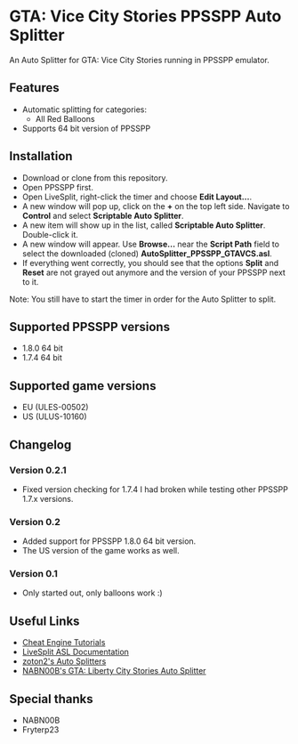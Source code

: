 # GTA: Vice City Stories PPSSPP Auto Splitter

An Auto Splitter for GTA: Vice City Stories running in PPSSPP emulator.

## Features

* Automatic splitting for categories:
	* All Red Balloons
* Supports 64 bit version of PPSSPP

## Installation

* Download or clone from this repository.
* Open PPSSPP first.
* Open LiveSplit, right-click the timer and choose **Edit Layout...**.
* A new window will pop up, click on the **+** on the top left side. Navigate to **Control** and select **Scriptable Auto Splitter**.
* A new item will show up in the list, called **Scriptable Auto Splitter**. Double-click it.
* A new window will appear. Use **Browse...** near the **Script Path** field to select the downloaded (cloned) **AutoSplitter_PPSSPP_GTAVCS.asl**.
* If everything went correctly, you should see that the options **Split** and **Reset** are not grayed out anymore and the version of your PPSSPP next to it.

Note: You still have to start the timer in order for the Auto Splitter to split.

## Supported PPSSPP versions

* 1.8.0 64 bit
* 1.7.4 64 bit

## Supported game versions

* EU (ULES-00502)
* US (ULUS-10160)

## Changelog

### Version 0.2.1

* Fixed version checking for 1.7.4 I had broken while testing other PPSSPP 1.7.x versions.

### Version 0.2

* Added support for PPSSPP 1.8.0 64 bit version. 
* The US version of the game works as well.

### Version 0.1

* Only started out, only balloons work :)

## Useful Links

* [Cheat Engine Tutorials](https://wiki.cheatengine.org/index.php?title=Tutorials)
* [LiveSplit ASL Documentation](https://github.com/LiveSplit/LiveSplit/blob/master/Documentation/Auto-Splitters.md)
* [zoton2's Auto Splitters](https://github.com/zoton2/LiveSplit.Scripts)
* [NABN00B's GTA: Liberty City Stories Auto Splitter](https://github.com/DavidTamas/LiveSplit.Autosplitters)

## Special thanks

* NABN00B
* Fryterp23